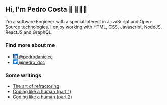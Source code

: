## Hi, I'm Pedro Costa 👋 👩🏾‍💻

I'm a software Engineer with a special interest in JavaScript and Open-Source technologies. I enjoy working with HTML, CSS, Javascript, NodeJS, ReactJS and GraphQL. 

### Find more about me

- <img src="./imgs/linkedin.png"/><a href="https://www.linkedin.com/in/pedrodanielcc/"> @pedrodanielcc</a>
- <img src="./imgs/twitter.png"/><a href="https://twitter.com/pedro_dcc"> @pedro_dcc</a>


### Some writings

- <a href="https://medium.com/@pedro.costa.dev/the-art-of-refactoring-7473850a3d88">The art of refractoring</a>
- <a href="https://medium.com/@pedro.costa.dev/coding-like-a-human-f2488d6064f6">Coding like a human (part 1)</a>
- <a href="https://medium.com/@pedro.costa.dev/coding-like-a-human-part-2-b0256fd6517a">Coding like a human (part 2)</a>
